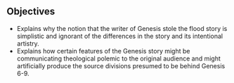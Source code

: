 ---
---

## Objectives

- Explains why the notion that the writer of Genesis stole the flood story is simplistic and ignorant of the differences in the story and its intentional artistry.
- Explains how certain features of the Genesis story might be communicating theological polemic to the original audience and might artificially produce the source divisions presumed to be behind Genesis 6-9.

